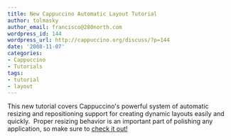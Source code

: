 ```yaml
---
title: New Cappuccino Automatic Layout Tutorial
author: tolmasky
author_email: francisco@280north.com
wordpress_id: 144
wordpress_url: http://cappuccino.org/discuss/?p=144
date: '2008-11-07'
categories:
- Cappuccino
- Tutorials
tags:
- tutorial
- layout
---
```



This new tutorial covers&nbsp;Cappuccino's powerful system of automatic resizing and repositioning support for creating dynamic layouts easily and quickly. &nbsp;Proper resizing behavior is an important part of polishing any application, so make sure to [check it out!](http://cappuccino.org/learn/tutorials/automatic-layout)



